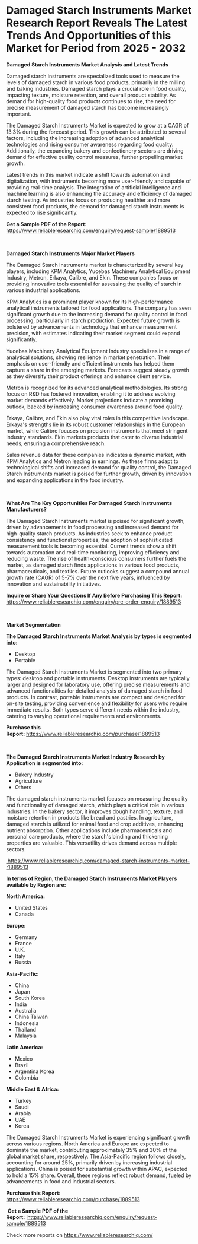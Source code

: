 <p><h1>Damaged Starch Instruments Market Research Report Reveals The Latest Trends And Opportunities of this Market for Period from 2025 - 2032</h1></p><p><strong>Damaged Starch Instruments Market Analysis and Latest Trends</strong></p>
<p><p>Damaged starch instruments are specialized tools used to measure the levels of damaged starch in various food products, primarily in the milling and baking industries. Damaged starch plays a crucial role in food quality, impacting texture, moisture retention, and overall product stability. As demand for high-quality food products continues to rise, the need for precise measurement of damaged starch has become increasingly important.</p><p>The Damaged Starch Instruments Market is expected to grow at a CAGR of 13.3% during the forecast period. This growth can be attributed to several factors, including the increasing adoption of advanced analytical technologies and rising consumer awareness regarding food quality. Additionally, the expanding bakery and confectionery sectors are driving demand for effective quality control measures, further propelling market growth. </p><p>Latest trends in this market indicate a shift towards automation and digitalization, with instruments becoming more user-friendly and capable of providing real-time analysis. The integration of artificial intelligence and machine learning is also enhancing the accuracy and efficiency of damaged starch testing. As industries focus on producing healthier and more consistent food products, the demand for damaged starch instruments is expected to rise significantly.</p></p>
<p><strong>Get a Sample PDF of the Report:&nbsp;</strong> <a href="https://www.reliableresearchiq.com/enquiry/request-sample/1889513?utm_campaign=1137&utm_medium=2&utm_source=Github&utm_content=ia&utm_term=14012025&utm_id=damaged-starch-instruments">https://www.reliableresearchiq.com/enquiry/request-sample/1889513</a></p>
<p>&nbsp;</p>
<p><strong>Damaged Starch Instruments Major Market Players</strong></p>
<p><p>The Damaged Starch Instruments market is characterized by several key players, including KPM Analytics, Yucebas Machinery Analytical Equipment Industry, Metron, Erkaya, Calibre, and Ekin. These companies focus on providing innovative tools essential for assessing the quality of starch in various industrial applications.</p><p>KPM Analytics is a prominent player known for its high-performance analytical instruments tailored for food applications. The company has seen significant growth due to the increasing demand for quality control in food processing, particularly in starch production. Expected future growth is bolstered by advancements in technology that enhance measurement precision, with estimates indicating their market segment could expand significantly.</p><p>Yucebas Machinery Analytical Equipment Industry specializes in a range of analytical solutions, showing resilience in market penetration. Their emphasis on user-friendly and efficient instruments has helped them capture a share in the emerging markets. Forecasts suggest steady growth as they diversify their product offerings and enhance client service.</p><p>Metron is recognized for its advanced analytical methodologies. Its strong focus on R&D has fostered innovation, enabling it to address evolving market demands effectively. Market projections indicate a promising outlook, backed by increasing consumer awareness around food quality.</p><p>Erkaya, Calibre, and Ekin also play vital roles in this competitive landscape. Erkaya's strengths lie in its robust customer relationships in the European market, while Calibre focuses on precision instruments that meet stringent industry standards. Ekin markets products that cater to diverse industrial needs, ensuring a comprehensive reach.</p><p>Sales revenue data for these companies indicates a dynamic market, with KPM Analytics and Metron leading in earnings. As these firms adapt to technological shifts and increased demand for quality control, the Damaged Starch Instruments market is poised for further growth, driven by innovation and expanding applications in the food industry.</p></p>
<p>&nbsp;</p>
<p><strong>What Are The Key Opportunities For Damaged Starch Instruments Manufacturers?</strong></p>
<p><p>The Damaged Starch Instruments market is poised for significant growth, driven by advancements in food processing and increased demand for high-quality starch products. As industries seek to enhance product consistency and functional properties, the adoption of sophisticated measurement tools is becoming essential. Current trends show a shift towards automation and real-time monitoring, improving efficiency and reducing waste. The rise of health-conscious consumers further fuels the market, as damaged starch finds applications in various food products, pharmaceuticals, and textiles. Future outlooks suggest a compound annual growth rate (CAGR) of 5-7% over the next five years, influenced by innovation and sustainability initiatives.</p></p>
<p><strong>Inquire or Share Your Questions If Any Before Purchasing This Report:</strong> <a href="https://www.reliableresearchiq.com/enquiry/pre-order-enquiry/1889513?utm_campaign=1137&utm_medium=2&utm_source=Github&utm_content=ia&utm_term=14012025&utm_id=damaged-starch-instruments">https://www.reliableresearchiq.com/enquiry/pre-order-enquiry/1889513</a></p>
<p>&nbsp;</p>
<p><strong>Market Segmentation</strong></p>
<p><strong>The Damaged Starch Instruments Market Analysis by types is segmented into:</strong></p>
<p><ul><li>Desktop</li><li>Portable</li></ul></p>
<p><p>The Damaged Starch Instruments Market is segmented into two primary types: desktop and portable instruments. Desktop instruments are typically larger and designed for laboratory use, offering precise measurements and advanced functionalities for detailed analysis of damaged starch in food products. In contrast, portable instruments are compact and designed for on-site testing, providing convenience and flexibility for users who require immediate results. Both types serve different needs within the industry, catering to varying operational requirements and environments.</p></p>
<p><strong>Purchase this Report:&nbsp;</strong><a href="https://www.reliableresearchiq.com/purchase/1889513?utm_campaign=1137&utm_medium=2&utm_source=Github&utm_content=ia&utm_term=14012025&utm_id=damaged-starch-instruments">https://www.reliableresearchiq.com/purchase/1889513</a></p>
<p>&nbsp;</p>
<p><strong>The Damaged Starch Instruments Market Industry Research by Application is segmented into:</strong></p>
<p><ul><li>Bakery Industry</li><li>Agriculture</li><li>Others</li></ul></p>
<p><p>The damaged starch instruments market focuses on measuring the quality and functionality of damaged starch, which plays a critical role in various industries. In the bakery sector, it improves dough handling, texture, and moisture retention in products like bread and pastries. In agriculture, damaged starch is utilized for animal feed and crop additives, enhancing nutrient absorption. Other applications include pharmaceuticals and personal care products, where the starch's binding and thickening properties are valuable. This versatility drives demand across multiple sectors.</p></p>
<p><a href="https://www.reliableresearchiq.com/damaged-starch-instruments-market-r1889513?utm_campaign=1137&utm_medium=2&utm_source=Github&utm_content=ia&utm_term=14012025&utm_id=damaged-starch-instruments">&nbsp;https://www.reliableresearchiq.com/damaged-starch-instruments-market-r1889513</a></p>
<p><strong>In terms of Region, the Damaged Starch Instruments Market Players available by Region are:</strong></p>
<p>
    <p> <strong> North America: </strong>
        <ul>
            <li>United States</li>
            <li>Canada</li>
        </ul>
        </p> 
    <p> <strong> Europe: </strong>
        <ul>
            <li>Germany</li>
            <li>France</li>
            <li>U.K.</li>
            <li>Italy</li>
            <li>Russia</li>
        </ul>
        </p> 
    <p> <strong> Asia-Pacific: </strong>
        <ul>
            <li>China</li>
            <li>Japan</li>
            <li>South Korea</li>
            <li>India</li>
            <li>Australia</li>
            <li>China Taiwan</li>
            <li>Indonesia</li>
            <li>Thailand</li>
            <li>Malaysia</li>
        </ul>
        </p> 
    <p> <strong> Latin America: </strong>
        <ul>
            <li>Mexico</li>
            <li>Brazil</li>
            <li>Argentina Korea</li>
            <li>Colombia</li>
        </ul>
        </p> 
    <p> <strong> Middle East & Africa: </strong>
        <ul>
            <li>Turkey</li>
            <li>Saudi</li>
            <li>Arabia</li>
            <li>UAE</li>
            <li>Korea</li>
        </ul>
    </p>
    </p>
<p><p>The Damaged Starch Instruments Market is experiencing significant growth across various regions. North America and Europe are expected to dominate the market, contributing approximately 35% and 30% of the global market share, respectively. The Asia-Pacific region follows closely, accounting for around 25%, primarily driven by increasing industrial applications. China is poised for substantial growth within APAC, expected to hold a 15% share. Overall, these regions reflect robust demand, fueled by advancements in food and industrial sectors.</p></p>
<p><strong>Purchase this Report: </strong><a href="https://www.reliableresearchiq.com/purchase/1889513?utm_campaign=1137&utm_medium=2&utm_source=Github&utm_content=ia&utm_term=14012025&utm_id=damaged-starch-instruments">https://www.reliableresearchiq.com/purchase/1889513</a></p>
<p>&nbsp;<strong>Get a Sample PDF of the Report:&nbsp;&nbsp;</strong><a href="https://www.reliableresearchiq.com/enquiry/request-sample/1889513?utm_campaign=1137&utm_medium=2&utm_source=Github&utm_content=ia&utm_term=14012025&utm_id=damaged-starch-instruments">https://www.reliableresearchiq.com/enquiry/request-sample/1889513</a></p>
<p><strong></strong></p>
<p>Check more reports on <a href="https://www.reliableresearchiq.com/?utm_campaign=1137&utm_medium=2&utm_source=Github&utm_content=ia&utm_term=14012025&utm_id=damaged-starch-instruments">https://www.reliableresearchiq.com/</a></p>